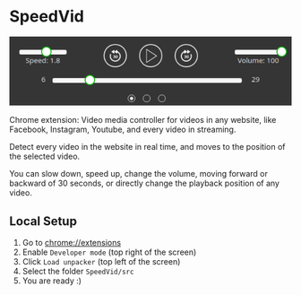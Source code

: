 # SpeedVid

![alt text](https://github.com/0x5eba/SpeedVid/blob/master/img/screen.png "Screen")

Chrome extension: Video media controller for videos in any website, like Facebook, Instagram, Youtube, and every video in streaming.

Detect every video in the website in real time, and moves to the position of the selected video. 

You can slow down, speed up, change the volume, moving forward or backward of 30 seconds, or directly change the playback position of any video.

## Local Setup
1. Go to [chrome://extensions](chrome://extensions/)
2. Enable `Developer mode` (top right of the screen)
3. Click `Load unpacker` (top left of the screen)
4. Select the folder `SpeedVid/src`
5. You are ready :)